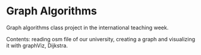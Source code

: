 # Graph Algorithms

Graph algorithms class project in the international teaching week. 

Contents: reading osm file of our university, 
creating a graph and visualizing it with graphViz, Dijkstra.
